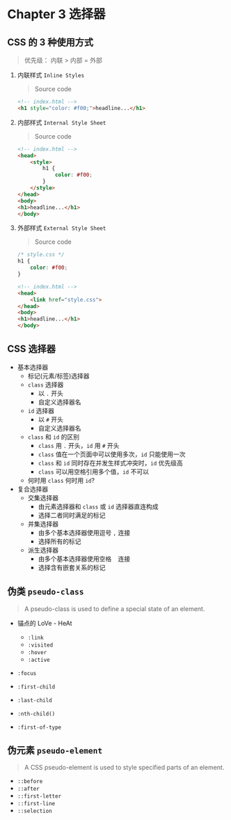 # Chapter 3 选择器

## CSS 的 3 种使用方式

> 优先级： 内联 > 内部 = 外部

1. 内联样式 `Inline Styles`

    > Source code
    
    ```html
    <!-- index.html -->
    <h1 style="color: #f00;">headline...</h1>
    ```

2. 内部样式 `Internal Style Sheet`

    > Source code
    
    ```html
    <!-- index.html -->
    <head>
        <style>
            h1 {
                color: #f00;
            }
        </style>
    </head>
    <body>
    <h1>headline...</h1>
    </body>
    ```

3. 外部样式 `External Style Sheet`

    > Source code
    
    ```css
    /* style.css */
    h1 {
        color: #f00;
    }
    ```
    
    ```html
    <!-- index.html -->
    <head>
        <link href="style.css">
    </head>
    <body>
    <h1>headline...</h1>
    </body>
    ``` 

## CSS 选择器

- 基本选择器
    - 标记(元素/标签)选择器
    - `class` 选择器
      - 以 `.` 开头
      - 自定义选择器名
    - `id` 选择器
      - 以 `#` 开头
      - 自定义选择器名
    - `class` 和 `id` 的区别
      - `class` 用 `.` 开头，`id` 用 `#` 开头
      - `class` 值在一个页面中可以使用多次，`id` 只能使用一次
      - `class` 和 `id` 同时存在并发生样式冲突时，`id` 优先级高
      - `class` 可以用空格引用多个值，`id` 不可以
    - 何时用 `class` 何时用 `id`?
- 复合选择器
    - 交集选择器
      - 由元素选择器和 `class` 或 `id` 选择器直连构成
      - 选择二者同时满足的标记
    - 并集选择器
      - 由多个基本选择器使用逗号 `,` 连接
      - 选择所有的标记
    - 派生选择器
      - 由多个基本选择器使用空格 ` ` 连接
      - 选择含有嵌套关系的标记
    
## 伪类 `pseudo-class`

> A pseudo-class is used to define a special state of an element.

- 锚点的 LoVe - HeAt
    
  - `:link`
  - `:visited`
  - `:hover`
  - `:active`
- `:focus`
- `:first-child` 
- `:last-child`
- `:nth-child()`
- `:first-of-type`
 

    
## 伪元素 `pseudo-element`

> A CSS pseudo-element is used to style specified parts of an element.

  - `::before`
  - `::after`
  - `::first-letter`
  - `::first-line`
  - `::selection`


